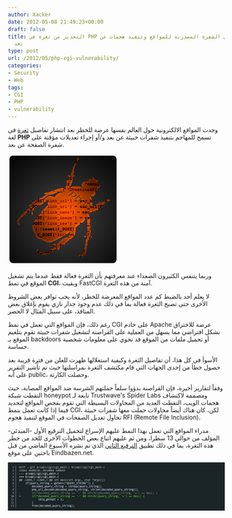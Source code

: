 ```yaml
---
author: Xacker
date: 2012-05-08 21:49:23+00:00
draft: false
title: التحذير من ثغرة في PHP تمكن من تعديل الشفرة المصدرية للمواقع وتنفيذ هجمات عن
  بعد
type: post
url: /2012/05/php-cgi-vulnerability/
categories:
- Security
- Web
tags:
- CGI
- PHP
- vulnerability
---
```


وجدت المواقع الالكترونية حول العالم نفسها عرضة للخطر بعد انتشار تفاصيل [ثغرة](http://news.techworld.com/security/3356182/php-work-on-new-patch-for-critical-vulnerability-after-first-one-fails/) في لغة **PHP** تسمح للمهاجم بتنفيذ شفرات خبيثة عن بعد و/أو إجراء تعديلات مؤقتة على شفرة الصفحة عن بعد.




[![](php-cgi-vulnerability.png)
](php-cgi-vulnerability.png)




وربما يتنفس الكثيرون الصعداء عند معرفتهم بأن الثغرة فعالة فقط عندما يتم تشغيل الموقع في نمط **CGI**، وبقيت FastCGI آمنة من هذه الثغرة.




لا يعلم أحد بالضبط كم عدد المواقع المعرضة للخطر، لأنه يجب توافر بعض الشروط الأخرى حتى تصبح الثغرة فعالة بما في ذلك عدم وجود جدار ناري يقوم بإغلاق بعض المنافذ، على سبيل المثال لا الحصر.




رغم ذلك، فإن المواقع التي تعمل في نمط CGI على خادم Apache عرضة للاختراق بشكل افتراضي مما يسهل من العملية على القراصنة لتشغيل شفرات خبيثة تقوم بتلغيم الموقع بـ backdoors أو تحميل ملفات من الموقع قد تحوي على معلومات شخصية حساسة.




الأسوأ في كل هذا، أن تفاصيل الثغرة وكيفية استغلالها ظهرت للعلن من فترة قريبة بعد حصول خطأ من إحدى الجهات التي قام مكتشف الثغرة بمراسلتها حيث تم تأشير التقرير على أنه public، وحصلت الكارثة.




وفقاً لتقارير أخيرة، فإن القراصنة بدؤوا سلفاً حملتهم الشرسة ضد المواقع المصابة، حيث التقطت شبكة honeypot تابعة لـ Trustwave's Spider Labs ومصممة لاكتشاف هجمات الويب، التقطت العديد من المحاولات البسيطة التي تقوم بفحص المواقع لتحديد فيما إذا كانت تعمل بنمط CGI، لكن، كان هناك أيضاً محاولات حملت معها شفرات خبيثة تحاول تعديل الصفحات في الموقع لتنفيذ هجوم RFI (Remote File Inclusion).




مدراء المواقع التي تعمل بهذا النمط عليهم الإسراع لتحميل الترقيع الأول -المبدئي- المؤلف من حوالي 13 سطرا، ومن ثم عليهم اتباع بعض الخطوات الأخرى للحد من خطر هذه الثغرة، بما في ذلك تطبيق [الترقيع الثاني](http://eindbazen.net/2012/05/php-cgi-advisory-cve-2012-1823/) الذي تم نشره الأسبوع الماضي من قبل باحثين على موقع Eindbazen.net.




[![](php_patch-4fa8355-intro-thumb-640xauto-33852.png)
](php_patch-4fa8355-intro-thumb-640xauto-33852.png)

